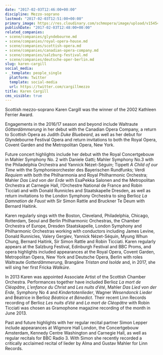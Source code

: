 ```yaml
---
date: "2017-02-03T12:46:00+00:00"
discipline: Mezzo-soprano
lastmod: "2017-02-03T12:51:00+00:00"
primary_image: https://res.cloudinary.com/schmopera/image/upload/v1545409169/media/webhook-uploads/1486125989044/2017-02-03---Karen-Cargill.jpg.jpg
publishDate: "2017-02-03T12:48:00+00:00"
related_companies:
- scene/companies/glyndebourne.md
- scene/companies/royal-opera-house.md
- scene/companies/scottish-opera.md
- scene/companies/canadian-opera-company.md
- scene/companies/salzburg-festival.md
- scene/companies/deutsche-oper-berlin.md
slug: karen-cargill
social_media:
- _template: people_single
  platform: Twitter
  template: social-media
  url: https://twitter.com/cargillmezzo
title: Karen Cargill
cms_visible: true
---
```


Scottish mezzo-soprano Karen Cargill was the winner of the 2002 Kathleen Ferrier Award.

Engagements in the 2016/17 season and beyond include Waltraute *Götterdämmerung* in her debut with the Canadian Opera Company, a return to Scottish Opera as Judith *Duke Bluebeard*, as well as her debut for Glyndebourne Festival Opera and return invitations to both the Royal Opera, Covent Garden and the Metropolitan Opera, New York.

Future concert highlights include her debut with the Royal Concertgebouw in Mahler Symphony No. 2 with Daniele Gatti; Mahler Symphony No.3 with the Philadelphia Orchestra and Yannick Nézet-Séguin; Tippett *A Child of our Time* with the Symphonieorchester des Bayerischen Rundfunks; Verdi *Requiem* with both the Philharmonia and Royal Philharmonic Orchestra; Mahler *Das Lied von der Erde* with EsaPekka Salonen and the Metropolitan Orchestra at Carnegie Hall, l’Orchestre National de France and Robin Ticciati and with Donald Runnicles and Staatskapelle Dresden, as well as return invitations to the London Symphony Orchestra to sing Berlioz *La Damnation de Faust* with Sir Simon Rattle and Bruckner Te Deum with Bernard Haitink.

Karen regularly sings with the Boston, Cleveland, Philadelphia, Chicago, Rotterdam, Seoul and Berlin Philharmonic Orchestras, the Chamber Orchestra of Europe, Dresden Staatskapelle, London Symphony and Philharmonic Orchestras working with conductors including James Levine, Donald Runnicles, Valery Gergiev, Yannick Nézet-Séquin, Myung Whun Chung, Bernard Haitink, Sir Simon Rattle and Robin Ticciati. Karen regularly appears at the Salzburg Festival, Edinburgh Festival and BBC Proms, and opera highlights included appearances at the Royal Opera, Covent Garden, Metropolitan Opera, New York and Deutsche Opera, Berlin with roles Waltraute *Gotterdämmerung*, Brangäne *Tristan and Isolde* and, in 2017, she will sing her first Fricka *Walküre*.

In 2013 Karen was appointed Associate Artist of the Scottish Chamber Orchestra. Performances together have included Berlioz *La mort de Cléopâtre*, *L’enfance du Christ* and *Les nuits d’été*, Mahler *Das Lied von der Erde*, Symphony No 4 and *Kindertotenlieder*, Wagner *Wesendonck Lieder* and Béatrice in Berlioz *Béatrice et Bénedict*. Their recent Linn Records recording of Berlioz *Les nuits d’été* and *La mort de Cléopâtre* with Robin Ticciati was chosen as Gramophone magazine recording of the month in June 2013.

Past and future highlights with her regular recital partner Simon Lepper include appearances at Wigmore Hall London, the Concertgebouw Amsterdam, Kennedy Centre Washington and Carnegie Hall, as well as regular recitals for BBC Radio 3. With Simon she recently recorded a critically acclaimed recital of lieder by Alma and Gustav Mahler for Linn Records.
